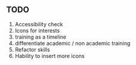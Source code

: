 TODO
---

1. Accessibility check
2. Icons for interests
3. training as a timeline
4. differentiate academic / non academic training
5. Refactor skills
6. Hability to insert more icons
